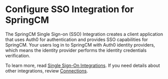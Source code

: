 # Configure SSO Integration for SpringCM

The SpringCM Single Sign-on (SSO) Integration creates a client application that uses Auth0 for authentication and provides SSO capabilities for SpringCM. Your users log in to SpringCM with Auth0 identity providers, which means the identity provider performs the identity credentials verification.

To learn more, read [Single Sign-On Integrations](https://auth0.com/docs/sso). If you need details about other integrations, review [Connections](https://auth0.com/docs/identityproviders).